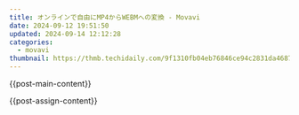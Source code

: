 ```yaml
---
title: オンラインで自由にMP4からWEBMへの変換 - Movavi
date: 2024-09-12 19:51:50
updated: 2024-09-14 12:12:28
categories:
  - movavi
thumbnail: https://thmb.techidaily.com/9f1310fb04eb76846ce94c2831da468762b7226e2e1efaca7ef8fd8dc861a7cc.jpg
---
```


{{post-main-content}}

<ins class="adsbygoogle"
     style="display:block"
     data-ad-format="autorelaxed"
     data-ad-client="ca-pub-7571918770474297"
     data-ad-slot="1223367746"></ins>

{{post-assign-content}}

<ins class="adsbygoogle"
     style="display:block"
     data-ad-client="ca-pub-7571918770474297"
     data-ad-slot="8358498916"
     data-ad-format="auto"
     data-full-width-responsive="true"></ins>
